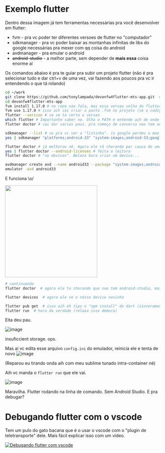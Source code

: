# Exemplo flutter

Dentro dessa imagem já tem ferramentas necessárias pra você desenvolver em flutter:

* fvm - pra vc poder ter diferentes versoes de flutter no "computador"
* sdkmanager - pra vc poder baixar as montanhas infinitas de libs do google necessárias pra mexer com qq coisa do android
* avdmanager - pra emular o android
* ~~android-studio~~ - a melhor parte, sem depender de **mais essa** coisa enorme aí

Os comandos abaixo é pra te guiar pra subir um projeto flutter (não é pra selecionar tudo e dar ctrl+v de uma vez, vai fazendo aos poucos pra vc ir entendendo o que tá rolando)


```bash
cd ~/work
git clone https://github.com/tonylampada/devonfw4flutter-mts-app.git  # um projeto flutter qualquer que eu achei no github
cd devonfw4flutter-mts-app
fvm install 1.17.0 # no repo nao fala, mas essa versao velha do flutter vai funcionar com esse projeto aih
fvm use 1.17.0 # isso aih vai criar a pasta .fvm no projeto (se o codigo fosse seu vc deveria botar isso no .gitignore)
flutter --version # ve se ta certa a versao
which flutter # Importante saber ne. Olha o PATH e entende aih de onde ta vindo o executavel. 
flutter doctor # vai dar varios paus. pra começo de conversa nao tem android sdk nenhum

sdkmanager --list # so pra vc ver a "listinha". (o google perdeu a mao nisso aih, mas isso nao vem ao caso)
yes | sdkmanager "platforms;android-33" "system-images;android-33;google_apis;x86_64" "build-tools;33.0.0" # instala umas paradinhas aih

flutter doctor # já melhorou né. Agora ele tá chorando por causa de umas licenças...
yes | flutter doctor --android-licenses # feita a leitura
flutter doctor # "no devices". Beleza bora criar um device...

avdmanager create avd --name android33 --package "system-images;android-33;google_apis;x86_64"
emulator -avd android33
```

E funciona \o/

<img src="https://user-images.githubusercontent.com/218821/191873180-b6d5f1a9-5784-44c0-b96e-200f05d44f56.png" width="300">

```bash
# continuando
flutter doctor  # agora ele ta chorando que nao tem android-studio, mas isso eh feature e nao bug

flutter devices  # agora ele ve o nosso device novinho

flutter pub get  # isso aih eh tipo o "npm install" do dart (sinceramente nem sei onde ele baixa as coisas)
flutter run  # hora da verdade (relaxa isso demora)
```

Eita deu pau.

![image](https://user-images.githubusercontent.com/218821/191874709-82f8a264-27a5-46a8-8680-e3381d70488e.png)

insuficcient storage. ops.

Mas aí vc edita esse arquivo `config.ini` do emulador, reinicia ele e tenta de novo
![image](https://user-images.githubusercontent.com/218821/191874895-43df9c2d-e178-4187-ada5-f29fb39510d5.png)

(Reparou eu tirando onda aih com meu sublime tunado intra-container né)

Aih vc manda o `flutter run` que ele vai.

![image](https://user-images.githubusercontent.com/218821/191875061-8d7ebd53-2dc9-4d48-ba84-98f35c80a04e.png)

Maravilha. Flutter rodando na linha de comando. Sem Android Studio. 
E pra debugar?

# Debugando flutter com o vscode

Tem um pulo do gato bacana que é o usar o vscode com o "plugin de teletransporte" dele. Mais fácil explicar isso com um vídeo.

[![Debugando flutter com vscode](https://img.youtube.com/vi/xMLyS0B4cK0/0.jpg)](https://www.youtube.com/watch?v=xMLyS0B4cK0)
